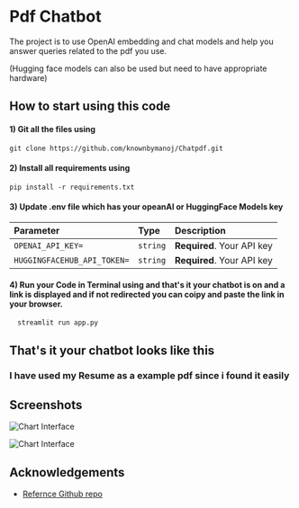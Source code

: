 
# Pdf Chatbot

The project is to use OpenAI embedding and chat models and help you answer queries related to the pdf you use.

(Hugging face models can also be used but need to have appropriate hardware)




## How to start using this code

#### 1) Git all the files using

```
git clone https://github.com/knownbymanoj/Chatpdf.git
```

#### 2) Install all requirements using 
```
pip install -r requirements.txt
```
#### 3) Update .env file which has your opeanAI or HuggingFace Models key

| Parameter | Type     | Description                |
| :-------- | :------- | :------------------------- |
| `OPENAI_API_KEY=` | `string` | **Required**. Your API key |
| `HUGGINGFACEHUB_API_TOKEN=` | `string` | **Required**. Your API key |

#### 4) Run your Code in Terminal using and that's it your chatbot is on and a link is displayed and if not redirected you can coipy and paste the link in your browser.

```http
  streamlit run app.py
```

## That's it your chatbot looks like this 
### I have used my Resume as a example pdf since i found it easily
## Screenshots

![Chart Interface](https://github.com/knownbymanoj/SpeakPDFly/blob/main/github_1.png)

![Chart Interface](https://github.com/knownbymanoj/SpeakPDFly/blob/main/github_2.png)


## Acknowledgements

 - [Refernce Github repo](https://github.com/alejandro-ao/ask-multiple-pdfs/tree/main)


